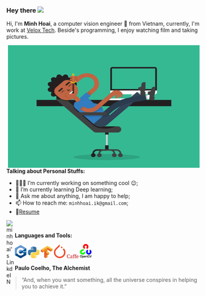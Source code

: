 ### Hey there <img src="https://media.giphy.com/media/hvRJCLFzcasrR4ia7z/giphy.gif" width="25px">


Hi, I'm **Minh Hoai**, a computer vision engineer  🚀 from Vietnam, currently, I'm work at [Velox Tech](http://velox.no/). Beside's programming, I enjoy watching film and taking pictures.

  <img align="right" alt="GIF" src="newcode.gif" width="500" height="320" />
  
**Talking about Personal Stuffs:**

- 👨🏽‍💻 I’m currently working on something cool :wink:;
- 🌱 I’m currently learning Deep learning; 
- 💬 Ask me about anything, I am happy to help;
- 📫 How to reach me: `minhhoai.ik@gmail.com`;
- 📝[Resume](https://drive.google.com/file/d/12sYS8jJX1bMKeL2dVmX28NKmJVvAOefo/view?usp=sharing)

<a href="https://www.linkedin.com/in/minh-hoai-tran-1001/">
  <img align="left" alt="minhhoai's LinkdeIN" width="22px" src="https://cdn.jsdelivr.net/npm/simple-icons@v3/icons/linkedin.svg" />
</a>
<br />

**Languages and Tools:**  


<code><img src="C++_Logo.svg" alt="C++" width="30"/></code>
<code><img src="Python-logo.webp" alt="Python" width="30"/></code>
<code><img src="Tensorflow_logo.svg.png" alt="Tensorflow" width="30"/></code>
<code><img src="PyTorch_logo.png" alt="Pytorch" width="30"/></code>
<code><img src="caffe.png" alt="Caffe" width="30"/></code>
<code><img src="OpenCV.png" alt="Opencv" width="30"/></code>

**Paulo Coelho, The Alchemist**
> “And, when you want something, all the universe conspires in helping you to achieve it.”





